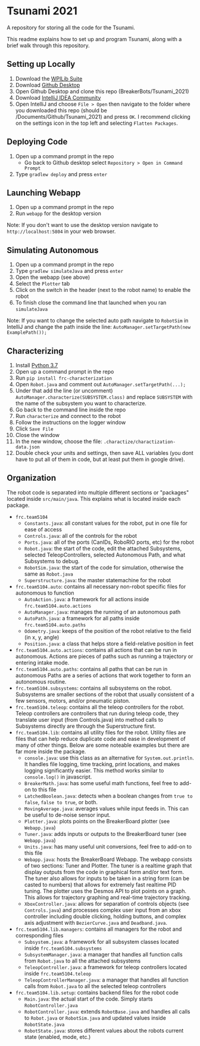 # Tsunami 2021
A repository for storing all the code for the Tsunami.

This readme explains how to set up and program Tsunami, 
along with a brief walk through this repository.

## Setting up Locally
1) Download the [WPILib Suite](https://docs.wpilib.org/en/stable/docs/zero-to-robot/step-2/wpilib-setup.html)
2) Download [Github Desktop](https://desktop.github.com/)
3) Open Github Desktop and clone this repo (BreakerBots/Tsunami_2021)
4) Download [IntelliJ IDEA Community](https://www.jetbrains.com/idea/download/#section=windows)
5) Open IntelliJ and choose `File > Open` then navigate to the folder where
you downloaded this repo (should be /Documents/Github/Tsunami_2021) and press `OK`. 
I recommend clicking on the settings icon in the top left and selecting
`Flatten Packages`.

## Deploying Code
1) Open up a command prompt in the repo
    - Go back to Github desktop select `Repository > Open in Command Prompt`
2) Type `gradlew deploy` and press `enter`

## Launching Webapp
1) Open up a command prompt in the repo
2) Run `webapp` for the desktop version

Note: If you don't want to use the desktop version navigate to `http://localhost:5804` in your web browser.

## Simulating Autonomous
1) Open up a command prompt in the repo
2) Type `gradlew simulateJava` and press `enter`
3) Open the webapp (see above)
4) Select the `Plotter` tab
5) Click on the switch in the header (next to the robot name) to enable the robot
8) To finish close the command line that launched when you ran `simulateJava`

Note: If you want to change the selected auto path navigate to `RobotSim`
   in IntelliJ and change the path inside the line: `AutoManager.setTargetPath(new ExamplePath());`

## Characterizing
1) Install [Python 3.7](https://www.python.org/downloads/release/python-379/)
2) Open up a command prompt in the repo
3) Run `pip install frc-characterization`
4) Open `Robot.java` and comment out `AutoManager.setTargetPath(...);`
5) Under that add the line (or uncomment) `AutoManager.characterize(SUBSYSTEM.class)` and replace `SUBSYSTEM` with the name of the subsystem you want to characterize.
6) Go back to the command line inside the repo
7) Run `characterize` and connect to the robot
8) Follow the instructions on the logger window
9) Click `Save File`
10) Close the window
11) In the new window, choose the file: `.charactize/charactization-data.json`
12) Double check your units and settings, then save ALL variables (you dont have to put all of them in code, but at least put them in google drive).

## Organization
The robot code is separated into multiple different sections or "packages" located inside
`src/main/java`. This explains what is located inside each package.
- `frc.team5104`
    - `Constants.java`: all constant values for the robot, put in one file for ease of access
    - `Controls.java`: all of the controls for the robot
    - `Ports.java`: all of the ports (CanIDs, RoboRIO ports, etc) for the robot
    - `Robot.java`: the start of the code, edit the attached Subsystems, selected TeleopControllers,
    selected Autonomous Path, and what Subsystems to debug.
    - `RobotSim.java`: the start of the code for simulation, otherwise the same as `Robot.java`
    - `Superstructure.java`: the master statemachine for the robot
- `frc.team5104.auto`: contains all necessary non-robot specific files for autonomous to function
  - `AutoAction.java`: a framework for all actions inside `frc.team5104.auto.actions`
  - `AutoManager.java`: manages the running of an autonomous path
  - `AutoPath.java`: a framework for all paths inside `frc.team5104.auto.paths`
  - `Odometry.java`: keeps of the position of the robot relative to the field (in x, y, angle)
  - `Position.java`: a class that helps store a field-relative position in feet
- `frc.team5104.auto.actions`: contains all actions that can be run in autonomous. 
  Actions are pieces of paths such as running a trajectory or entering intake mode.
- `frc.team5104.auto.paths`: contains all paths that can be run in autonomous
  Paths are a series of actions that work together to form an autonomous routine.
- `frc.team5104.subsystems`: contains all subsystems on the robot. Subsystems are smaller sections of the robot
  that usually consistent of a few sensors, motors, and/or pneumatic piston.
- `frc.team5104.teleop`: contains all the teleop controllers for the robot. Teleop controllers are controllers
  that run during teleop code, they translate user input (from Controls.java) into method calls to Subsystems directly
  are through the Superstructure first.
- `frc.team5104.lib`: contains all utility files for the robot. Utility files are files that can help reduce
  duplicate code and ease in development of many of other things. Below are some noteable examples but there
  are far more inside the package.
  - `console.java`: use this class as an alternative for `System.out.println`. It handles file logging, time tracking,
  print locations, and makes logging significantly easier. This method works similar to `console.log()` in javascript.
  - `BreakerMath.java`: has some useful math functions, feel free to add-on to this file
  - `LatchedBoolean.java`: detects when a boolean changes from `true to false`, `false to true`, or both.
  - `MovingAverage.java`: averages values while input feeds in. This can be useful to de-noise sensor input.
  - `Plotter.java`: plots points on the BreakerBoard plotter (see `Webapp.java`)
  - `Tuner.java`: adds inputs or outputs to the BreakerBoard tuner (see `Webapp.java`)
  - `Units.java`: has many useful unit conversions, feel free to add-on to this file
  - `Webapp.java`: hosts the BreakerBoard Webapp. The webapp consists of two sections: Tuner and Plotter. The tuner
    is a realtime graph that display outputs from the code in graphical form and/or text form. The tuner also allows
    for inputs to be taken in a string form (can be casted to numbers) that allows for extremely fast realtime PID tuning.
    The plotter uses the Desmos API to plot points on a graph. This allows for trajectory graphing and real-time trajectory
    tracking.
  - `XboxController.java`: allows for separation of controls objects (see `Controls.java`) and processes complex 
    user input from an xbox controller including double clicking, holding buttons, and complex axis adjustment with
    `BezierCurve.java` and `Deadband.java`.
- `frc.team5104.lib.managers`: contains all managers for the robot and corresponding files
  - `Subsystem.java`: a framework for all subsystem classes located inside `frc.team5104.subsystems`
  - `SubsystemManager.java`: a manager that handles all function calls from `Robot.java` to all the attached subsystems
  - `TeleopController.java`: a framework for teleop controllers located inside `frc.team5104.teleop`
  - `TeleopControllerManager.java`: a manager that handles all function calls from `Robot.java` to all the selected teleop controllers
- `frc.team5104.lib.setup`: contains backend files for the robot code
    - `Main.java`: the actual start of the code. Simply starts `RobotController.java`
    - `RobotController.java`: extends `RobotBase.java` and handles all calls to `Robot.java`
    or `RobotSim.java` and updated values inside `RobotState.java`
    - `RobotState.java`: stores different values about the robots current state (enabled, mode, etc.)
